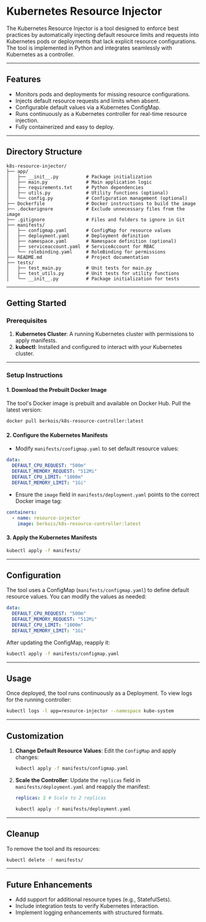 # Kubernetes Resource Injector

The Kubernetes Resource Injector is a tool designed to enforce best practices by automatically injecting default resource limits and requests into Kubernetes pods or deployments that lack explicit resource configurations. The tool is implemented in Python and integrates seamlessly with Kubernetes as a controller.

---

## **Features**

- Monitors pods and deployments for missing resource configurations.
- Injects default resource requests and limits when absent.
- Configurable default values via a Kubernetes ConfigMap.
- Runs continuously as a Kubernetes controller for real-time resource injection.
- Fully containerized and easy to deploy.

---

## **Directory Structure**

```plaintext
k8s-resource-injector/
├── app/
│   ├── __init__.py          # Package initialization
│   ├── main.py              # Main application logic
│   ├── requirements.txt     # Python dependencies
│   ├── utils.py             # Utility functions (optional)
│   └── config.py            # Configuration management (optional)
├── Dockerfile               # Docker instructions to build the image
├── .dockerignore            # Exclude unnecessary files from the image
├── .gitignore               # Files and folders to ignore in Git
├── manifests/
│   ├── configmap.yaml       # ConfigMap for resource values
│   ├── deployment.yaml      # Deployment definition
│   ├── namespace.yaml       # Namespace definition (optional)
│   ├── serviceaccount.yaml  # ServiceAccount for RBAC
│   └── rolebinding.yaml     # RoleBinding for permissions
├── README.md                # Project documentation
├── tests/
│   ├── test_main.py         # Unit tests for main.py
│   ├── test_utils.py        # Unit tests for utility functions
│   └── __init__.py          # Package initialization for tests
```

---

## **Getting Started**

### **Prerequisites**

1. **Kubernetes Cluster**: A running Kubernetes cluster with permissions to apply manifests.
2. **kubectl**: Installed and configured to interact with your Kubernetes cluster.

---

### **Setup Instructions**

#### **1. Download the Prebuilt Docker Image**

The tool's Docker image is prebuilt and available on Docker Hub. Pull the latest version:

```bash
docker pull berkois/k8s-resource-controller:latest
```

#### **2. Configure the Kubernetes Manifests**

- Modify `manifests/configmap.yaml` to set default resource values:

```yaml
data:
  DEFAULT_CPU_REQUEST: "500m"
  DEFAULT_MEMORY_REQUEST: "512Mi"
  DEFAULT_CPU_LIMIT: "1000m"
  DEFAULT_MEMORY_LIMIT: "1Gi"
```

- Ensure the `image` field in `manifests/deployment.yaml` points to the correct Docker image tag:

```yaml
containers:
  - name: resource-injector
    image: berkois/k8s-resource-controller:latest
```

#### **3. Apply the Kubernetes Manifests**

```bash
kubectl apply -f manifests/
```

---

## **Configuration**

The tool uses a ConfigMap (`manifests/configmap.yaml`) to define default resource values. You can modify the values as needed:

```yaml
data:
  DEFAULT_CPU_REQUEST: "500m"
  DEFAULT_MEMORY_REQUEST: "512Mi"
  DEFAULT_CPU_LIMIT: "1000m"
  DEFAULT_MEMORY_LIMIT: "1Gi"
```

After updating the ConfigMap, reapply it:

```bash
kubectl apply -f manifests/configmap.yaml
```

---

## **Usage**

Once deployed, the tool runs continuously as a Deployment. To view logs for the running controller:

```bash
kubectl logs -l app=resource-injector --namespace kube-system
```

---

## **Customization**

1. **Change Default Resource Values**: Edit the `ConfigMap` and apply changes:

   ```bash
   kubectl apply -f manifests/configmap.yaml
   ```

2. **Scale the Controller**: Update the `replicas` field in `manifests/deployment.yaml` and reapply the manifest:
   ```yaml
   replicas: 2 # Scale to 2 replicas
   ```
   ```bash
   kubectl apply -f manifests/deployment.yaml
   ```

---

## **Cleanup**

To remove the tool and its resources:

```bash
kubectl delete -f manifests/
```

---

## **Future Enhancements**

- Add support for additional resource types (e.g., StatefulSets).
- Include integration tests to verify Kubernetes interaction.
- Implement logging enhancements with structured formats.
